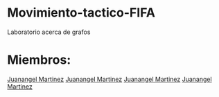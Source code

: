 # Movimiento-tactico-FIFA
Laboratorio acerca de grafos
# Miembros:
[Juanangel Martinez](#Juanangel-Martinez)
[Juanangel Martinez](#Vivian-Buelvas)
[Juanangel Martinez](#Santiago-Fernandez)
[Juanangel Martinez](#Laura-Gonzalez)
